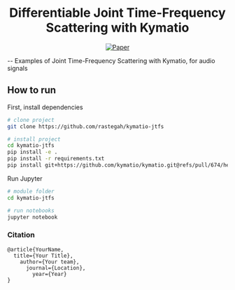  <div align="center">    
  
# Differentiable Joint Time-Frequency Scattering with Kymatio

  [![Paper](http://img.shields.io/badge/paper-arxiv.1001.2234-B31B1B.svg)](https://www.nature.com/articles/nature14539)
  <!--
  ARXIV   
  [![Paper](http://img.shields.io/badge/arxiv-math.co:1480.1111-B31B1B.svg)](https://www.nature.com/articles/nature14539)
  -->

  <!--  
  Conference   
  -->   
  </div>
   
--
Examples of Joint Time-Frequency Scattering with Kymatio, for audio signals

## How to run   
First, install dependencies   
```bash
# clone project   
git clone https://github.com/rastegah/kymatio-jtfs

# install project   
cd kymatio-jtfs
pip install -e .
pip install -r requirements.txt
pip install git+https://github.com/kymatio/kymatio.git@refs/pull/674/head
 ```   
  Run Jupyter   
   ```bash
# module folder
   cd kymatio-jtfs

# run notebooks
jupyter notebook
```

### Citation   
```
@article{YourName,
  title={Your Title},
    author={Your team},
      journal={Location},
        year={Year}
}
```   

